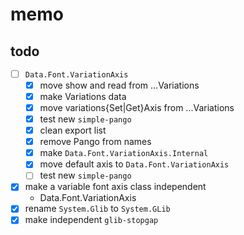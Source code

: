 memo
====

todo
----

* [ ] `Data.Font.VariationAxis`
	+ [x] move show and read from ...Variations
	+ [x] make Variations data
	+ [x] move variations{Set|Get}Axis from ...Variations
	+ [x] test new `simple-pango`
	+ [x] clean export list
	+ [x] remove Pango from names
	+ [x] make `Data.Font.VariationAxis.Internal`
	+ [x] move default axis to `Data.Font.VariationAxis`
	+ [ ] test new `simple-pango`
* [x] make a variable font axis class independent
	+ Data.Font.VariationAxis
* [x] rename `System.Glib` to `System.GLib`
* [x] make independent `glib-stopgap`
